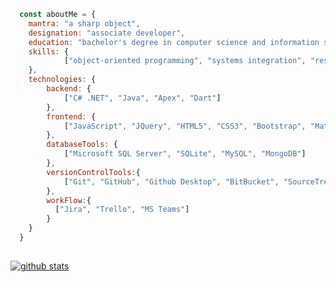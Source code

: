 <!--### hi, my name is emandleni-->
<!--# emandleni-->
<!--#### i'm specializing in java, c#, asp.net, apex, dart, sql, pl/sql and javascript.
#### currently, working as an associate developer at tetrad IT in johannesburg, south africa.-->

<!--### here's a bit about me...-->

```javascript
  const aboutMe = {
    mantra: "a sharp object",
    designation: "associate developer",
    education: "bachelor's degree in computer science and information systems",
    skills: {
            ["object-oriented programming", "systems integration", "rest/soap APIs", "relational databases", "cloud computing"]
    },
    technologies: {
        backend: {
            ["C# .NET", "Java", "Apex", "Dart"]
        },
        frontend: {
            ["JavaScript", "JQuery", "HTML5", "CSS3", "Bootstrap", "Material UI", "VisualForce"]
        },
        databaseTools: {
            ["Microsoft SQL Server", "SQLite", "MySQL", "MongoDB"]
        },
        versionControlTools:{
            ["Git", "GitHub", "Github Desktop", "BitBucket", "SourceTree"]
        },
        workFlow:{
          ["Jira", "Trello", "MS Teams"]
        }
    }
  }    
```
##

[![github stats](https://github-readme-stats.vercel.app/api?username=justemandleni&show_icons=true&theme=dark)](#)

